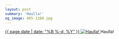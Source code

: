 ```yaml
---
layout: post
summary: 'Haulla!'
og_image: 405-1280.jpg
---
```


<p>
 <time>
  <a href="/405">
   {{ page.date | date: "%B %-d, %Y" }}
  </a>
 </time>
 <a href="/405">
  <img alt="Haulla!" sizes="(min-width: 700px) 50vw, calc(100vw - 2rem)" src="{{ site.assets_url }}/405-640.jpg" srcset="{{ site.assets_url }}/405-1280.jpg 1280w, {{ site.assets_url }}/405-960.jpg 960w, {{ site.assets_url }}/405-640.jpg 640w, {{ site.assets_url }}/405-320.jpg 320w"/>
 </a>
 <span>
  Haulla!
 </span>
</p>
